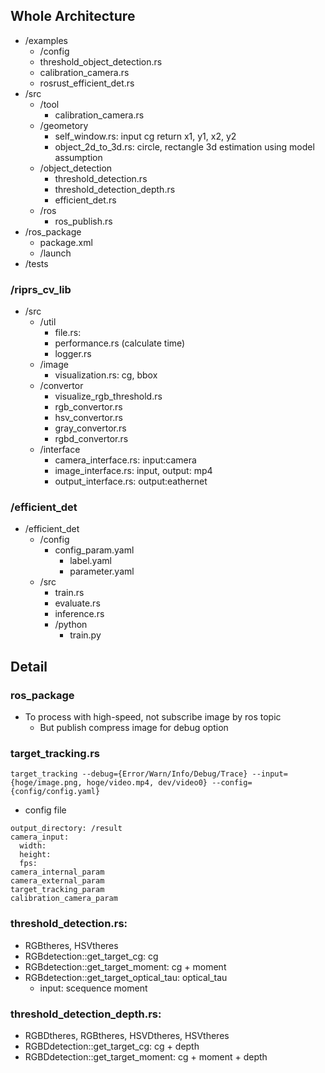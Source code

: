 
## Whole Architecture

- /examples
  - /config
  - threshold_object_detection.rs
  - calibration_camera.rs
  - rosrust_efficient_det.rs
- /src
  - /tool
    - calibration_camera.rs
  - /geometory
    - self_window.rs: input cg return x1, y1, x2, y2
    - object_2d_to_3d.rs: circle, rectangle 3d estimation using model assumption
  - /object_detection
    - threshold_detection.rs
    - threshold_detection_depth.rs
    - efficient_det.rs
  - /ros
    - ros_publish.rs
- /ros_package
  - package.xml
  - /launch
- /tests

### /riprs_cv_lib

- /src
  - /util
    - file.rs:
    - performance.rs (calculate time)
    - logger.rs
  - /image
    - visualization.rs: cg, bbox
  - /convertor
    - visualize_rgb_threshold.rs
    - rgb_convertor.rs
    - hsv_convertor.rs
    - gray_convertor.rs
    - rgbd_convertor.rs
  - /interface
    - camera_interface.rs: input:camera
    - image_interface.rs: input, output: mp4
    - output_interface.rs: output:eathernet

### /efficient_det

- /efficient_det
  - /config
    - config_param.yaml
      - label.yaml
      - parameter.yaml
  - /src
    - train.rs
    - evaluate.rs
    - inference.rs
    - /python
      - train.py

## Detail
### ros_package

- To process with high-speed, not subscribe image by ros topic
  - But publish compress image for debug option

### target_tracking.rs

```
target_tracking --debug={Error/Warn/Info/Debug/Trace} --input={hoge/image.png, hoge/video.mp4, dev/video0} --config={config/config.yaml}
```

- config file

```
output_directory: /result
camera_input:
  width:
  height:
  fps:
camera_internal_param
camera_external_param
target_tracking_param
calibration_camera_param
```

### threshold_detection.rs:

- RGBtheres, HSVtheres
- RGBdetection::get_target_cg: cg
- RGBdetection::get_target_moment: cg + moment
- RGBdetection::get_target_optical_tau: optical_tau
  - input: scequence moment

### threshold_detection_depth.rs:

- RGBDtheres, RGBtheres, HSVDtheres, HSVtheres
- RGBDdetection::get_target_cg: cg + depth
- RGBDdetection::get_target_moment: cg + moment + depth
